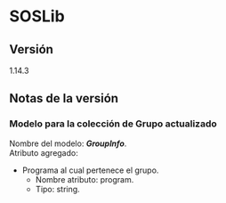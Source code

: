 # SOSLib

## Versión

1.14.3

## Notas de la versión

### Modelo para la colección de Grupo actualizado

Nombre del modelo: ***GroupInfo***.  
Atributo agregado:

- Programa al cual pertenece el grupo.
  - Nombre atributo: program.
  - Tipo: string.
